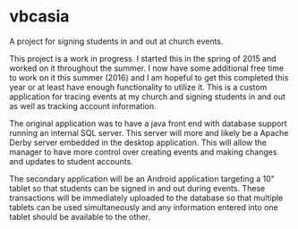 # vbcasia
A project for signing students in and out at church events.

This project is a work in progress. I started this in the spring of 2015 and worked on it throughout the summer. I now have some additional free time to work on it this summer (2016) and I am hopeful to get this completed this year or at least have enough functionality to utilize it. This is a custom application for tracing events at my church and signing students in and out as well as  tracking account information.

The original application was to have a java front end with database support running an internal SQL server.
  This server will more and likely be a Apache Derby server embedded in the desktop application. This will  allow the manager to have more control over creating events and making changes and updates to student accounts.
  
The secondary application will be an Android application targeting a 10" tablet so that students can be signed in and out during events. These transactions will be immediately uploaded to the database so that multiple tablets can be used simultaneously and any information entered into one tablet should be available to the other.
